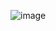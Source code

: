 ![image](https://github.com/majidali55566/Product_preview_card_component/assets/83289212/854e5849-b8da-449e-91e6-2ed14b0bb682)
